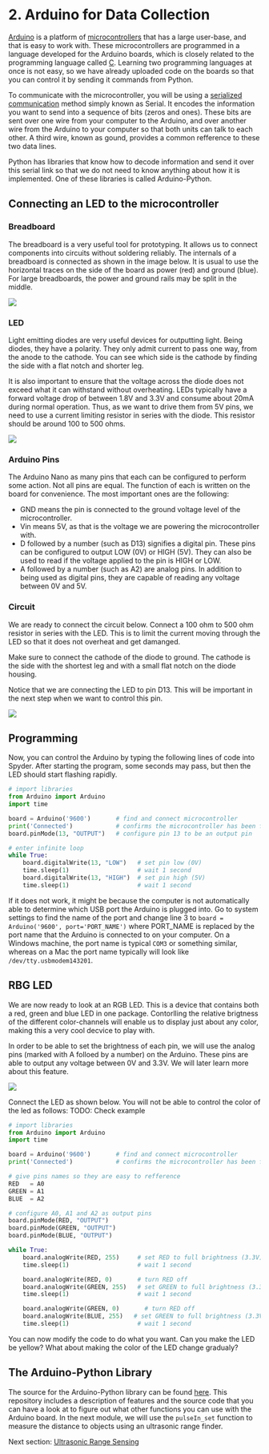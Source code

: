 
# 2. Arduino for Data Collection

[Arduino](https://www.arduino.cc) is a platform of [microcontrollers](https://en.wikipedia.org/wiki/Microcontroller) that has a large user-base, and that is easy to work with. These microcontrollers are programmed in a language developed for the Arduino boards, which is closely related to the programming language called [C](https://en.wikipedia.org/wiki/C_(programming_language)). Learning two programming languages at once is not easy, so we have already uploaded code on the boards so that you can control it by sending it commands from Python.

To communicate with the microcontroller, you will be using a [serialized communication](https://en.wikipedia.org/wiki/Serial_communication) method simply known as Serial. It encodes the information you want to send into a sequence of bits (zeros and ones). These bits are sent over one wire from your computer to the Arduino, and over another wire from the Arduino to your computer so that both units can talk to each other. A third wire, known as gound, provides a common refference to these two data lines.

Python has libraries that know how to decode information and send it over this serial link so that we do not need to know anything about how it is implemented. One of these libraries is called Arduino-Python.


## Connecting an LED to the microcontroller
### Breadboard
The breadboard is a very useful tool for prototyping. It allows us to connect components into circuits without soldering reliably. The internals of a breadboard is connected as shown in the image below. It is usual to use the horizontal traces on the side of the board as power (red) and ground (blue). For large breadboards, the power and ground rails may be split in the middle.

![](Images/breadboard.png)

### LED
Light emitting diodes are very useful devices for outputting light. Being diodes, they have a polarity. They only admit current to pass one way, from the anode to the cathode. You can see which side is the cathode by finding the side with a flat notch and shorter leg.

It is also important to ensure that the voltage across the diode does not exceed what it can withstand without overheating. LEDs typically have a forward voltage drop of between 1.8V and 3.3V and consume about 20mA during normal operation. Thus, as we want to drive them from 5V pins, we need to use a current limiting resistor in series with the diode. This resistor should be around 100 to 500 ohms.

![](Images/led.jpg)

### Arduino Pins
The Arduino Nano as many pins that each can be configured to perform some action. Not all pins are equal. The function of each is written on the board for convenience. The most important ones are the following:
- GND means the pin is connected to the ground voltage level of the microcontroller.
- Vin means 5V, as that is the voltage we are powering the microcontroller with.
- D followed by a number (such as D13) signifies a digital pin. These pins can be configured to output LOW (0V) or HIGH (5V). They can also be used to read if the voltage applied to the pin is HIGH or LOW.
- A followed by a number (such as A2) are analog pins. In addition to being used as digital pins, they are capable of reading any voltage between 0V and 5V.


### Circuit
We are ready to connect the circuit below. Connect a 100 ohm to 500 ohm resistor in series with the LED. This is to limit the current moving through the LED so that it does not overheat and get damanged.

Make sure to connect the cathode of the diode to ground. The cathode is the side with the shortest leg and with a small flat notch on the diode housing.

Notice that we are connecting the LED to pin D13. This will be important in the next step when we want to control this pin.

![](Images/led_breadboard.png)

## Programming
Now, you can control the Arduino by typing the following lines of code into Spyder. After starting the program, some seconds may pass, but then the LED should start flashing rapidly.

```python
# import libraries
from Arduino import Arduino
import time

board = Arduino('9600')       # find and connect microcontroller
print('Connected')            # confirms the microcontroller has been found
board.pinMode(13, "OUTPUT")   # configure pin 13 to be an output pin

# enter infinite loop
while True:
    board.digitalWrite(13, "LOW")   # set pin low (0V)
    time.sleep(1)                   # wait 1 second
    board.digitalWrite(13, "HIGH")  # set pin high (5V)
    time.sleep(1)                   # wait 1 second
```

If it does not work, it might be because the computer is not automatically able to determine which USB port the Arduino is plugged into. Go to system settings to find the name of the port and change line 3 to `board = Arduino('9600', port='PORT_NAME')` where PORT_NAME is replaced by the port name that the Arduino is connected to on your computer. On a Windows machine, the port name is typical `COM3` or something similar, whereas on a Mac the port name typically will look like `/dev/tty.usbmodem143201`.


## RBG LED
We are now ready to look at an RGB LED. This is a device that contains both a red, green and blue LED in one package. Contorlling the relative brigtness of the different color-channels will enable us to display just about any color, making this a very cool decvice to play with.

In order to be able to set the brightness of each pin, we will use the analog pins (marked with A folloed by a number) on the Arduino. These pins are able to output any voltage between 0V and 3.3V. We will later learn more about this feature.

![](Images/rgb_led_breadboard.png)

Connect the LED as shown below. You will not be able to control the color of the led as follows:
TODO: Check example

```python
# import libraries
from Arduino import Arduino
import time

board = Arduino('9600')       # find and connect microcontroller
print('Connected')            # confirms the microcontroller has been found

# give pins names so they are easy to refference
RED   = A0
GREEN = A1
BLUE  = A2

# configure A0, A1 and A2 as output pins
board.pinMode(RED, "OUTPUT")
board.pinMode(GREEN, "OUTPUT")
board.pinMode(BLUE, "OUTPUT")

while True:
    board.analogWrite(RED, 255)     # set RED to full brightness (3.3V)
    time.sleep(1)                   # wait 1 second

    board.analogWrite(RED, 0)       # turn RED off
    board.analogWrite(GREEN, 255)   # set GREEN to full brightness (3.3V)
    time.sleep(1)                   # wait 1 second

    board.analogWrite(GREEN, 0)       # turn RED off
    board.analogWrite(BLUE, 255)   # set GREEN to full brightness (3.3V)
    time.sleep(1)                   # wait 1 second
```

You can now modify the code to do what you want. Can you make the LED be yellow? What about making the color of the LED change gradualy?


## The Arduino-Python Library
The source for the Arduino-Python library can be found [here](https://github.com/thearn/Python-Arduino-Command-API). This repository includes a description of features and the source code that you can have a look at to figure out what other functions you can use with the Arduino board. In the next module, we will use the `pulseIn_set` function to measure the distance to objects using an ultrasonic range finder.

Next section: [Ultrasonic Range Sensing](/3.%20Ultrasonic%20Range%20Sensing/)
